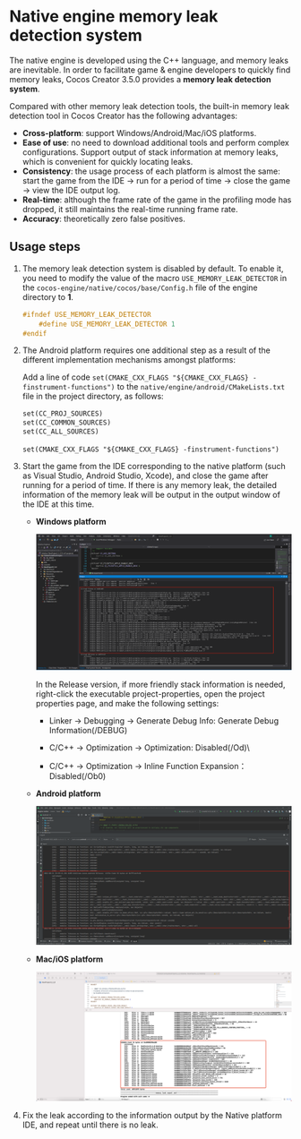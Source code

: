 # Native engine memory leak detection system

The native engine is developed using the C++ language, and memory leaks are inevitable. In order to facilitate game & engine developers to quickly find memory leaks, Cocos Creator 3.5.0 provides a **memory leak detection system**.

Compared with other memory leak detection tools, the built-in memory leak detection tool in Cocos Creator has the following advantages:

- **Cross-platform**: support Windows/Android/Mac/iOS platforms.
- **Ease of use**: no need to download additional tools and perform complex configurations. Support output of stack information at memory leaks, which is convenient for quickly locating leaks.
- **Consistency**: the usage process of each platform is almost the same: start the game from the IDE -> run for a period of time -> close the game -> view the IDE output log.
- **Real-time**: although the frame rate of the game in the profiling mode has dropped, it still maintains the real-time running frame rate.
- **Accuracy**: theoretically zero false positives.

## Usage steps

1. The memory leak detection system is disabled by default. To enable it, you need to modify the value of the macro `USE_MEMORY_LEAK_DETECTOR` in the `cocos-engine/native/cocos/base/Config.h` file of the engine directory to **1**.

    ```c++
    #ifndef USE_MEMORY_LEAK_DETECTOR
        #define USE_MEMORY_LEAK_DETECTOR 1
    #endif
    ```

2. The Android platform requires one additional step as a result of the different implementation mechanisms amongst platforms:

    Add a line of code `set(CMAKE_CXX_FLAGS "${CMAKE_CXX_FLAGS} -finstrument-functions")` to the `native/engine/android/CMakeLists.txt` file in the project directory, as follows:

    ```
    set(CC_PROJ_SOURCES)
    set(CC_COMMON_SOURCES)
    set(CC_ALL_SOURCES)
    
    set(CMAKE_CXX_FLAGS "${CMAKE_CXX_FLAGS} -finstrument-functions")
    ```

3. Start the game from the IDE corresponding to the native platform (such as Visual Studio, Android Studio, Xcode), and close the game after running for a period of time. If there is any memory leak, the detailed information of the memory leak will be output in the output window of the IDE at this time.

    - **Windows platform**

      ![visual studio](./memory-leak-detector/visualstudio.png)

      In the Release version, if more friendly stack information is needed, right-click the executable project-properties, open the project properties page, and make the following settings:

        - Linker -> Debugging -> Generate Debug Info: Generate Debug Information(/DEBUG)

        - C/C++ -> Optimization -> Optimization: Disabled(/Od)\

        - C/C++ -> Optimization -> Inline Function Expansion：Disabled(/Ob0)

    - **Android platform**

      ![android studio](./memory-leak-detector/androidstudio.png)

    - **Mac/iOS platform**

      ![xcode](./memory-leak-detector/xcode.png)

4. Fix the leak according to the information output by the Native platform IDE, and repeat until there is no leak.
